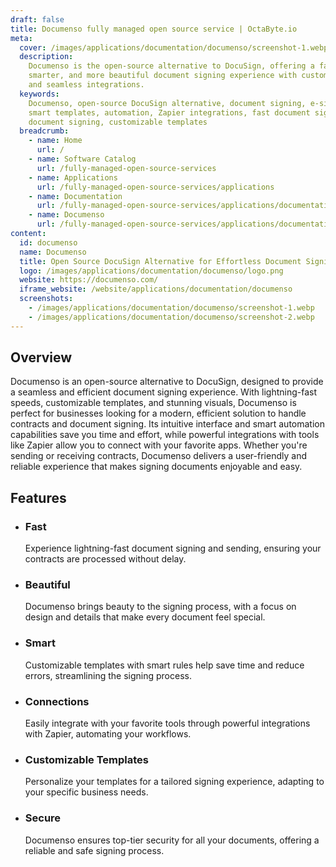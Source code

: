 ```yaml
---
draft: false
title: Documenso fully managed open source service | OctaByte.io
meta:
  cover: /images/applications/documentation/documenso/screenshot-1.webp
  description:
    Documenso is the open-source alternative to DocuSign, offering a faster,
    smarter, and more beautiful document signing experience with customizable templates
    and seamless integrations.
  keywords:
    Documenso, open-source DocuSign alternative, document signing, e-signature,
    smart templates, automation, Zapier integrations, fast document signing, beautiful
    document signing, customizable templates
  breadcrumb:
    - name: Home
      url: /
    - name: Software Catalog
      url: /fully-managed-open-source-services
    - name: Applications
      url: /fully-managed-open-source-services/applications
    - name: Documentation
      url: /fully-managed-open-source-services/applications/documentation
    - name: Documenso
      url: /fully-managed-open-source-services/applications/documentation/documenso
content:
  id: documenso
  name: Documenso
  title: Open Source DocuSign Alternative for Effortless Document Signing
  logo: /images/applications/documentation/documenso/logo.png
  website: https://documenso.com/
  iframe_website: /website/applications/documentation/documenso
  screenshots:
    - /images/applications/documentation/documenso/screenshot-1.webp
    - /images/applications/documentation/documenso/screenshot-2.webp
---
```


## Overview

Documenso is an open-source alternative to DocuSign, designed to provide a seamless and efficient document signing experience. With lightning-fast speeds, customizable templates, and stunning visuals, Documenso is perfect for businesses looking for a modern, efficient solution to handle contracts and document signing. Its intuitive interface and smart automation capabilities save you time and effort, while powerful integrations with tools like Zapier allow you to connect with your favorite apps. Whether you're sending or receiving contracts, Documenso delivers a user-friendly and reliable experience that makes signing documents enjoyable and easy.

## Features

- ### Fast

  Experience lightning-fast document signing and sending, ensuring your contracts are processed without delay.

- ### Beautiful

  Documenso brings beauty to the signing process, with a focus on design and details that make every document feel special.

- ### Smart

  Customizable templates with smart rules help save time and reduce errors, streamlining the signing process.

- ### Connections

  Easily integrate with your favorite tools through powerful integrations with Zapier, automating your workflows.

- ### Customizable Templates

  Personalize your templates for a tailored signing experience, adapting to your specific business needs.

- ### Secure

  Documenso ensures top-tier security for all your documents, offering a reliable and safe signing process.
